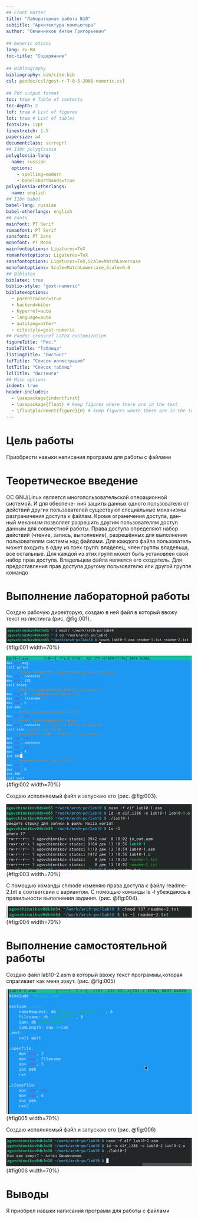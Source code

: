 ```yaml
---
## Front matter
title: "Лабораторная работа №10"
subtitle: "Архитектура компьютера"
author: "Овчинников Антон Григорьевич"

## Generic otions
lang: ru-RU
toc-title: "Содержание"

## Bibliography
bibliography: bib/cite.bib
csl: pandoc/csl/gost-r-7-0-5-2008-numeric.csl

## Pdf output format
toc: true # Table of contents
toc-depth: 2
lof: true # List of figures
lot: true # List of tables
fontsize: 12pt
linestretch: 1.5
papersize: a4
documentclass: scrreprt
## I18n polyglossia
polyglossia-lang:
  name: russian
  options:
	- spelling=modern
	- babelshorthands=true
polyglossia-otherlangs:
  name: english
## I18n babel
babel-lang: russian
babel-otherlangs: english
## Fonts
mainfont: PT Serif
romanfont: PT Serif
sansfont: PT Sans
monofont: PT Mono
mainfontoptions: Ligatures=TeX
romanfontoptions: Ligatures=TeX
sansfontoptions: Ligatures=TeX,Scale=MatchLowercase
monofontoptions: Scale=MatchLowercase,Scale=0.9
## Biblatex
biblatex: true
biblio-style: "gost-numeric"
biblatexoptions:
  - parentracker=true
  - backend=biber
  - hyperref=auto
  - language=auto
  - autolang=other*
  - citestyle=gost-numeric
## Pandoc-crossref LaTeX customization
figureTitle: "Рис."
tableTitle: "Таблица"
listingTitle: "Листинг"
lofTitle: "Список иллюстраций"
lotTitle: "Список таблиц"
lolTitle: "Листинги"
## Misc options
indent: true
header-includes:
  - \usepackage{indentfirst}
  - \usepackage{float} # keep figures where there are in the text
  - \floatplacement{figure}{H} # keep figures where there are in the text
---
```


# Цель работы

Приобрести навыки написания программ для работы с файлами

# Теоретическое введение

ОС GNU/Linux является многопользовательской операционной системой. И для обеспече-
ния защиты данных одного пользователя от действий других пользователей существуют
специальные механизмы разграничения доступа к файлам. Кроме ограничения доступа, дан-
ный механизм позволяет разрешить другим пользователям доступ данным для совместной
работы.
Права доступа определяют набор действий (чтение, запись, выполнение), разрешённых
для выполнения пользователям системы над файлами. Для каждого файла пользователь
может входить в одну из трех групп: владелец, член группы владельца, все остальные. Для
каждой из этих групп может быть установлен свой набор прав доступа. Владельцем файла
является его создатель. Для предоставления прав доступа другому пользователю или другой
группе командо

# Выполнение лабораторной работы
Создаю рабочую директорую, создаю в ней файл в который ввожу текст из листинга (рис. @fig:001).

![Создание файла](image/10laba1skrin.png){#fig:001 width=70%}

![Текст файла](image/10laba2skrin.png){#fig:002 width=70%}

Создаю исполняемый файл и запускаю его (рис. @fig:003).

![Вывод программы](image/10laba3skrin.png){#fig:003 width=70%}

С помощью команды chmode изменяю права доступа к файлу readme-2.txt в соответсвии с вариантом.  С помощью команды ls -l убеждаюсь в правильности выполнения задания. (рис. @fig:004).

![Изменение прав доступа](image/10laba6skrin.png){#fig:004 width=70%}

# Выполнение самостоятельной работы

Создаю файл lab10-2.asm в который ввожу текст программы,которая спрагивает как меня зовут. (рис. @fig:005)

![Текст файла](image/10laba7skrin.png){#fig005 width=70%}

Создаю исполняемый файл и запускаю его (рис. @fig:006)

![Результат программы](image/10laba8skrin.png){#fig006 width=70%}

# Выводы

Я приобрел навыки написания программ для работы с файлами






